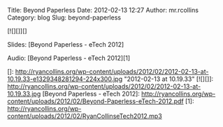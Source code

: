 Title: Beyond Paperless
Date: 2012-02-13 12:27
Author: mr.rcollins
Category: blog
Slug: beyond-paperless

[![][]][]

Slides: [Beyond Paperless - eTech 2012][](pdf)

Audio: [Beyond Paperless - eTech 2012][1]

  []: http://ryancollins.org/wp-content/uploads/2012/02/2012-02-13-at-10.19.33-e1329348281294-224x300.jpg
    "2012-02-13 at 10.19.33"
  [![][]]: http://ryancollins.org/wp-content/uploads/2012/02/2012-02-13-at-10.19.33.jpg
  [Beyond Paperless - eTech 2012]: http://ryancollins.org/wp-content/uploads/2012/02/Beyond-Paperless-eTech-2012.pdf
  [1]: http://ryancollins.org/wp-content/uploads/2012/02/RyanCollinseTech2012.mp3
